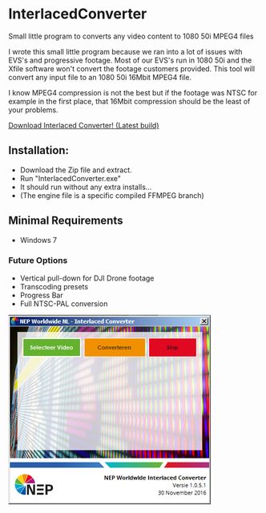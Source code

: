 # InterlacedConverter
Small little program to converts any video content to 1080 50i MPEG4 files

I wrote this small little program because we ran into a lot of issues with EVS's and progressive footage.
Most of our EVS's run in 1080 50i and the Xfile software won't convert the footage customers provided.
This tool will convert any input file to an 1080 50i 16Mbit MPEG4 file.

I know MPEG4 compression is not the best but if the footage was NTSC for example in the first place, that 16Mbit compression should be the least of your problems.

[Download Interlaced Converter! (Latest build)](https://github.com/MediaSiloNL/InterlacedConverter/raw/master/Builds/InterlacedConverter_Latest.zip)

## Installation:
- Download the Zip file and extract.
- Run "InterlacedConverter.exe"
- It should run without any extra installs...
- (The engine file is a specific compiled FFMPEG branch)

## Minimal Requirements
- Windows 7

### Future Options
- Vertical pull-down for DJI Drone footage
- Transcoding presets
- Progress Bar
- Full NTSC-PAL conversion

![alt tag](https://github.com/MediaSiloNL/InterlacedConverter/blob/master/Readme/InterlacedConverter_1.0.5.1.png)
